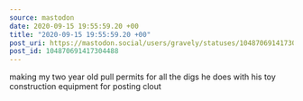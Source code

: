 ```yaml
---
source: mastodon
date: 2020-09-15 19:55:59.20 +00
title: "2020-09-15 19:55:59.20 +00"
post_uri: https://mastodon.social/users/gravely/statuses/104870691417304488
post_id: 104870691417304488
---
```

making my two year old pull permits for all the digs he does with his toy construction equipment for posting clout


